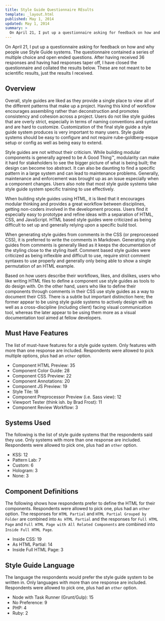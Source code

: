 ```yaml
---
title: Style Guide Questionnaire REsults
template: _layout.html
published: May 1, 2014
updated: May 1, 2014
summary: >
  On April 21, I put up a questionnaire asking for feedback on how and why people use Style Guide systems. Here is the feedback I collected.
---
```

On April 21, I put up a questionnaire asking for feedback on how and why people use Style Guide systems. The questionnaire contained a series of multiple choice and open ended questions. After having received 36 responses and having had responses taper off, I have closed the questionnaire and collated the results below. These are not meant to be scientific results, just the results I received.

## Overview

Overall, style guides are liked as they provide a single place to view all of the different patterns that make up a  project. Having this kind of workflow encourages assembling rather than deconstruction and promotes consistency and cohesion across a project. Users do not like style guides that are overly strict, especially in terms of naming conventions and syntax and are hard to customize. Customization of the final style guide a style guide system produces is very important to many users. Style guide systems should be easy to configure and not require rube-goldberg-esque setup or config as well as being easy to extend.

Style guides are not without their criticism. While building modular components is generally agreed to be A Good Thing™, modularity can make it hard for stakeholders to see the bigger picture of what is being built; the design can become too abstract. It can also be daunting to find a specific pattern in a large system and can lead to maintenance problems. Generally, maintenance and enforcement was brought up as an issue especially when a component changes. Users also note that most style guide systems take style guide system specific training to use effectively.

When building style guides using HTML, it is liked that it encourages modular thinking and provides a great workflow between disciplines, getting non-coders involved in the development process. Users find it especially easy to prototype and refine ideas with a separation of HTML, CSS, and JavaScript. HTML based style guides were criticized as being difficult to set up and generally relying upon a specific build tool.

When generating style guides from comments in the CSS (or preprocessed CSS), it is preferred to write the comments in Markdown. Generating style guides from comments is generally liked as it keeps the documentation of the styling close to the styling itself. Comment based style guides were criticized as being inflexible and difficult to use, require strict comment syntaxes to use properly and generally only being able to show a single permutation of an HTML example.

Based on how users describe their workflows, likes, and dislikes, users who like writing HTML files to define a component use style guides as tools to do design with. On the other hand, users who like to define their components through comments in their CSS use style guides as a way to document their CSS. There is a subtle but important distinction here; the former appear to be using style guide systems to actively design with as well as a cross-discipline (including client) facing visual communication tool, whereas the later appear to be using them more as a visual documentation tool aimed at fellow developers.

## Must Have Features

The list of must-have features for a style guide system. Only features with more than one response are included. Respondents were allowed to pick multiple options, plus had an `other` option.

* Component HTML Preview: 35
* Component Color Guide: 28
* Component CSS Preview: 22
* Component Annotations: 20
* Component JS Preview: 19
* Style Tile: 18
* Component Preprocessor Preview (i.e. Sass view): 12
* Viewport Tester (think ish. by Brad Frost): 11
* Component Review Workflow: 3


## Systems Used

The following is the list of style guide systems that the respondents said they use. Only systems with more than one response are included. Respondents were allowed to pick one, plus had an `other` option.

* KSS: 12
* Pattern Lab: 7
* Custom: 6
* Hologram: 3
* None: 3

## Component Definitions

The following shows how respondents prefer to define the HTML for their components. Respondents were allowed to pick one, plus had an `other` option. The responses for `HTML Partial` and `HTML Partial Grouped by Folder` are combined into `As HTML Partial` and the responses for `Full HTML Page` and `Full HTML Page with All Related Components` are combined into `Inside Full HTML Page`.

* Inside CSS: 19
* As HTML Partial: 14
* Inside Full HTML Page: 3

## Style Guide Language

The language the respondents would prefer the style guide system to be written in. Only languages with more than one response are included. Respondents were allowed to pick one, plus had an `other` option.

* Node with Task Runner (Grunt/Gulp): 15
* No Preference: 9
* PHP: 4
* Ruby: 2

